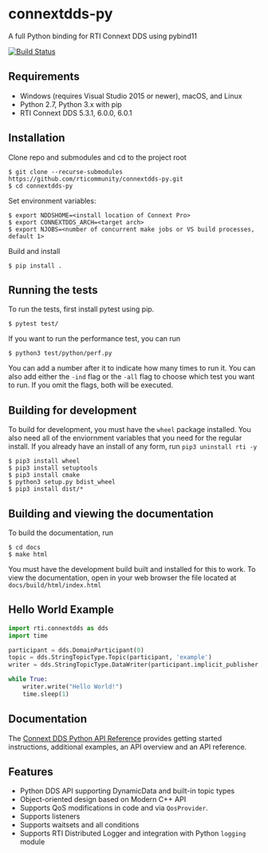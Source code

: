 # connextdds-py

A full Python binding for RTI Connext DDS using pybind11

[![Build Status](https://travis-ci.com/rticommunity/connextdds-py.svg?token=BnoLsZyPsyeg3f6xwqc6&branch=master)](https://travis-ci.com/rticommunity/connextdds-py)

## Requirements

- Windows (requires Visual Studio 2015 or newer), macOS, and Linux
- Python 2.7, Python 3.x with pip
- RTI Connext DDS 5.3.1, 6.0.0, 6.0.1

## Installation

Clone repo and submodules and cd to the project root

```shell
$ git clone --recurse-submodules https://github.com/rticommunity/connextdds-py.git
$ cd connextdds-py
```

Set environment variables:

```shell
$ export NDDSHOME=<install location of Connext Pro>
$ export CONNEXTDDS_ARCH=<target arch>
$ export NJOBS=<number of concurrent make jobs or VS build processes, default 1>
```

Build and install

```shell
$ pip install .
```

## Running the tests
To run the tests, first install pytest using pip.

```shell
$ pytest test/
```
If you want to run the performance test, you can run
```shell
$ python3 test/python/perf.py
```
You can add a number after it to indicate how many times to run it.
You can also add either the ```-ind``` flag or the ```-all``` flag
to choose which test you want to run. If you omit the flags, both
will be executed.


## Building for development
To build for development, you must have the `wheel` package installed.
You also need all of the enviornment variables that you need for the
regular install. If you already have an install of any form, run
`pip3 uninstall rti -y`

```shell
$ pip3 install wheel
$ pip3 install setuptools
$ pip3 install cmake
$ python3 setup.py bdist_wheel
$ pip3 install dist/*
```

## Building and viewing the documentation
To build the documentation, run

```shell
$ cd docs
$ make html
```
You must have the development build built and installed for this to work.
To view the documentation, open in your web browser the file located at
`docs/build/html/index.html`

## Hello World Example

```python
import rti.connextdds as dds
import time

participant = dds.DomainParticipant(0)
topic = dds.StringTopicType.Topic(participant, 'example')
writer = dds.StringTopicType.DataWriter(participant.implicit_publisher, topic)

while True:
    writer.write("Hello World!")
    time.sleep(1)
```

## Documentation

The [Connext DDS Python API Reference](https://community.rti.com/static/documentation/connext-dds/current/api/connext_dds/api_python/index.html)
provides getting started instructions, additional examples, an API overview and
an API reference.

## Features

- Python DDS API supporting DynamicData and built-in topic types
- Object-oriented design based on Modern C++ API
- Supports QoS modifications in code and via `QosProvider`.
- Supports listeners
- Supports waitsets and all conditions
- Supports RTI Distributed Logger and integration with Python `logging` module
